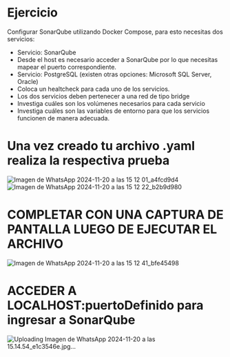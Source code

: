 # Ejercicio
Configurar SonarQube utilizando Docker Compose, para esto necesitas dos servicios:
- Servicio: SonarQube
- Desde el host es necesario acceder a SonarQube por lo que necesitas mapear el puerto correspondiente.
- Servicio: PostgreSQL (existen otras opciones: Microsoft SQL Server, Oracle)
- Coloca un healtcheck para cada uno de los servicios.
- Los dos servicios deben pertenecer a una red de tipo bridge
- Investiga cuáles son los volúmenes necesarios para cada servicio
- Investiga cuáles son las variables de entorno para que los servicios funcionen de manera adecuada.
  
# Una vez creado tu archivo .yaml realiza la respectiva prueba 
![Imagen de WhatsApp 2024-11-20 a las 15 12 01_a4fcd9d4](https://github.com/user-attachments/assets/a1b99dc3-25fd-464c-bf7d-30a2ae95e32e)
![Imagen de WhatsApp 2024-11-20 a las 15 12 22_b2b9d980](https://github.com/user-attachments/assets/53170f79-cddd-4de8-a0c7-0a23d674a089)


# COMPLETAR CON UNA CAPTURA DE PANTALLA LUEGO DE EJECUTAR EL ARCHIVO
![Imagen de WhatsApp 2024-11-20 a las 15 12 41_bfe45498](https://github.com/user-attachments/assets/84489c61-845a-422f-84de-db7e0ad88f34)

# ACCEDER A LOCALHOST:puertoDefinido para ingresar a SonarQube
![Uploading Imagen de WhatsApp 2024-11-20 a las 15.14.54_e1c3546e.jpg…]()
